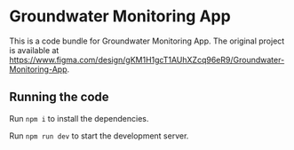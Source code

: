 
  # Groundwater Monitoring App

  This is a code bundle for Groundwater Monitoring App. The original project is available at https://www.figma.com/design/gKM1H1gcT1AUhXZcq96eR9/Groundwater-Monitoring-App.

  ## Running the code

  Run `npm i` to install the dependencies.

  Run `npm run dev` to start the development server.
  